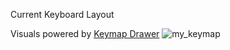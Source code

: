 Current Keyboard Layout

Visuals powered by [Keymap Drawer](https://keymap-drawer.streamlit.app/)
![my_keymap](https://github.com/user-attachments/assets/ba69e85b-d84e-4796-9ad0-9b0f94b2cc4b)
